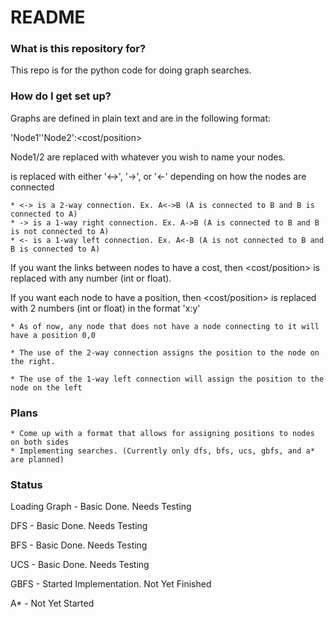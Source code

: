 # README #

### What is this repository for? ###

This repo is for the python code for doing graph searches.

### How do I get set up? ###

Graphs are defined in plain text and are in the following format:


'Node1'<connection>'Node2':<cost/position>


Node1/2 are replaced with whatever you wish to name your nodes.

<connection> is replaced with either '<->', '->', or '<-' depending on how the nodes are connected

    * <-> is a 2-way connection. Ex. A<->B (A is connected to B and B is connected to A)
    * -> is a 1-way right connection. Ex. A->B (A is connected to B and B is not connected to A)
    * <- is a 1-way left connection. Ex. A<-B (A is not connected to B and B is connected to A)


If you want the links between nodes to have a cost, then <cost/position> is replaced with any number (int or float).


If you want each node to have a position, then <cost/position> is replaced with 2 numbers (int or float) in the format 'x:y'

    * As of now, any node that does not have a node connecting to it will have a position 0,0

    * The use of the 2-way connection assigns the position to the node on the right.

    * The use of the 1-way left connection will assign the position to the node on the left

### Plans ###
    * Come up with a format that allows for assigning positions to nodes on both sides
    * Implementing searches. (Currently only dfs, bfs, ucs, gbfs, and a* are planned)

### Status ###
Loading Graph - Basic Done. Needs Testing

DFS - Basic Done. Needs Testing

BFS - Basic Done. Needs Testing

UCS - Basic Done. Needs Testing

GBFS - Started Implementation. Not Yet Finished

A* - Not Yet Started
